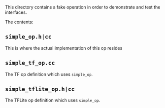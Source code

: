 This directory contains a fake operation in order to demonstrate and test the
interfaces.

The contents:

## `simple_op.h|cc`

This is where the actual implementation of this op resides

## `simple_tf_op.cc`

The TF op definition which uses `simple_op`.

## `simple_tflite_op.h|cc`

The TFLite op definition which uses `simple_op`.
